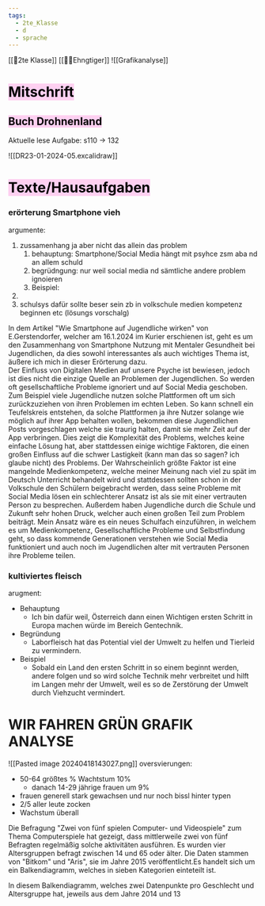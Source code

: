 ```yaml
---
tags:
  - 2te_Klasse
  - d
  - sprache
---
```


[[🥲2te Klasse]]
[[😶‍🌫️Ehngtiger]]
![[Grafikanalyse]]
# <mark style="background: #FFB8EBA6;">Mitschrift</mark>

## <mark style="background: #FFB8EBA6;">Buch Drohnenland</mark>

Aktuelle lese Aufgabe: s110 → 132

![[DR23-01-2024-05.excalidraw]]

# <mark style="background: #FFB8EBA6;">Texte/Hausaufgaben</mark>
### erörterung Smartphone vieh

argumente:

1. zussamenhang ja aber nicht das allein das problem
	1. behauptung: Smartphone/Social Media hängt mit psyhce zsm aba nd an allem schuld
	2. begrüdngung: nur weil social media nd sämtliche andere problem ignoieren
	3. Beispiel: 
2. 
3. schulsys dafür sollte beser sein zb in volkschule medien kompetenz beginnen etc (lösungs vorschalg)

In dem Artikel "Wie Smartphone auf Jugendliche wirken" von E.Gerstendorfer, welcher am 16.1.2024 im Kurier erschienen ist, geht es um den Zusammenhang von Smartphone Nutzung mit Mentaler Gesundheit bei Jugendlichen, da dies sowohl interessantes als auch wichtiges Thema ist, äußere ich mich in dieser Erörterung dazu.  
Der Einfluss von Digitalen Medien auf unsere Psyche ist bewiesen, jedoch ist dies nicht die einzige Quelle an Problemen der Jugendlichen. So werden oft gesellschaftliche Probleme ignoriert und auf Social Media geschoben. Zum Beispiel viele Jugendliche nutzen solche Plattformen oft um sich zurückzuziehen von ihren Problemen im echten Leben. So kann schnell ein Teufelskreis entstehen, da solche Plattformen ja ihre Nutzer solange wie möglich auf ihrer App behalten wollen, bekommen diese Jugendlichen Posts vorgeschlagen welche sie traurig halten, damit sie mehr Zeit auf der App verbringen.
Dies zeigt die Komplexität des Problems, welches keine einfache Lösung hat, aber stattdessen einige wichtige Faktoren, die einen großen Einfluss auf die schwer Lastigkeit (kann man das so sagen? ich glaube nicht) des Problems. Der Wahrscheinlich größte Faktor ist eine mangelnde Medienkompetenz, welche meiner Meinung nach viel zu spät im Deutsch Unterricht behandelt wird und  stattdessen sollten schon in der Volkschule den Schülern beigebracht werden, dass seine Probleme mit Social Media lösen ein schlechterer Ansatz ist als sie mit einer vertrauten Person zu besprechen. Außerdem haben Jugendliche durch die Schule und Zukunft sehr hohen Druck, welcher auch einen großen Teil zum Problem beiträgt. 
Mein Ansatz wäre es ein neues Schulfach einzuführen, in welchem es um Medienkompetenz, Gesellschaftliche Probleme und Selbstfindung geht, so dass kommende Generationen verstehen wie Social Media funktioniert und auch noch im Jugendlichen alter mit vertrauten Personen ihre Probleme teilen.    



### kultiviertes fleisch

arugment:

- Behauptung
	- Ich bin dafür weil, Österreich dann einen Wichtigen ersten Schritt in Europa machen würde im Bereich Gentechnik.
- Begründung
	- Laborfleisch hat das Potential viel der Umwelt zu helfen und Tierleid zu vermindern. 
- Beispiel
	- Sobald ein Land den ersten Schritt in so einem beginnt werden, andere folgen und so wird solche Technik mehr verbreitet und hilft im Langen mehr der Umwelt, weil es so de Zerstörung der Umwelt durch Viehzucht vermindert.

# WIR FAHREN GRÜN GRAFIK ANALYSE 

![[Pasted image 20240418143027.png]]
oversvierungen:
- 50-64 größtes % Wachtstum 10%
	- danach 14-29 jährige frauen um 9%
- frauen generell stark gewachsen und nur noch bissl hinter typen 
- 2/5 aller leute zocken
- Wachstum überall

Die Befragung "Zwei von fünf spielen Computer- und Videospiele" zum Thema Computerspiele hat gezeigt, dass mittlerweile zwei von fünf Befragten regelmäßig solche aktivitäten ausführen. Es wurden vier Altersgruppen befragt zwischen 14 und 65 oder älter. Die Daten stammen von "Bitkom" und "Aris", sie im Jahre 2015 veröffentlicht.Es handelt sich um ein Balkendiagramm, welches in sieben Kategorien einteteilt ist.


In diesem Balkendiagramm, welches zwei Datenpunkte pro Geschlecht und Altersgruppe hat, jeweils aus dem Jahre 2014 und 13

